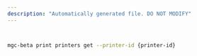 ```yaml
---
description: "Automatically generated file. DO NOT MODIFY"
---
```


```bash


mgc-beta print printers get --printer-id {printer-id}

```